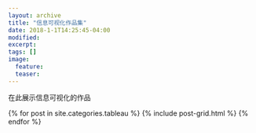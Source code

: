 ```yaml
---
layout: archive
title: "信息可视化作品集"
date: 2018-1-1T14:25:45-04:00
modified:
excerpt: 
tags: []
image: 
  feature: 
  teaser:
---
```


在此展示信息可视化的作品

<div class="tiles">
{% for post in site.categories.tableau %}
  {% include post-grid.html %}
{% endfor %}
</div><!-- /.tiles 把所有categories 有 tableau 的列出来-->
